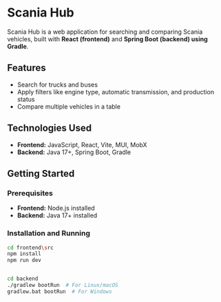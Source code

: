 # Scania Hub

Scania Hub is a web application for searching and comparing Scania vehicles, built with **React (frontend)** and **Spring Boot (backend) using Gradle**.

## Features

- Search for trucks and buses
- Apply filters like engine type, automatic transmission, and production status
- Compare multiple vehicles in a table

## Technologies Used

- **Frontend:** JavaScript, React, Vite, MUI, MobX
- **Backend:** Java 17+, Spring Boot, Gradle

## Getting Started

### Prerequisites

- **Frontend:** Node.js installed
- **Backend:** Java 17+ installed

### Installation and Running



```sh
cd frontend\src
npm install
npm run dev


cd backend
./gradlew bootRun  # For Linux/macOS
gradlew.bat bootRun  # For Windows
